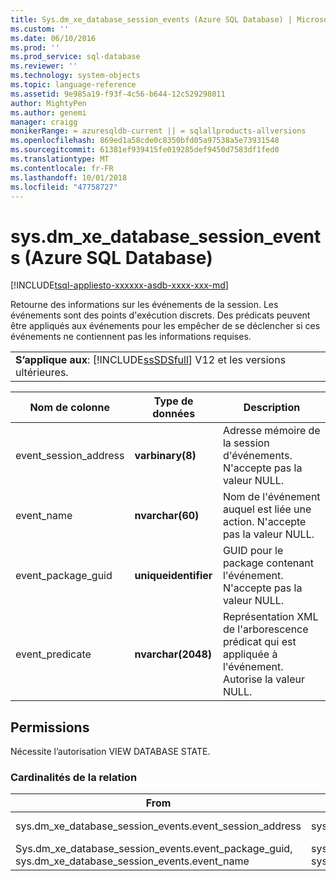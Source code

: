 ```yaml
---
title: Sys.dm_xe_database_session_events (Azure SQL Database) | Microsoft Docs
ms.custom: ''
ms.date: 06/10/2016
ms.prod: ''
ms.prod_service: sql-database
ms.reviewer: ''
ms.technology: system-objects
ms.topic: language-reference
ms.assetid: 9e985a19-f93f-4c56-b644-12c529298011
author: MightyPen
ms.author: genemi
manager: craigg
monikerRange: = azuresqldb-current || = sqlallproducts-allversions
ms.openlocfilehash: 869ed1a58cde0c8350bfd05a97538a5e73931548
ms.sourcegitcommit: 61381ef939415fe019285def9450d7583df1fed0
ms.translationtype: MT
ms.contentlocale: fr-FR
ms.lasthandoff: 10/01/2018
ms.locfileid: "47758727"
---
```

# <a name="sysdmxedatabasesessionevents-azure-sql-database"></a>sys.dm_xe_database_session_events (Azure SQL Database)
[!INCLUDE[tsql-appliesto-xxxxxx-asdb-xxxx-xxx-md](../../includes/tsql-appliesto-xxxxxx-asdb-xxxx-xxx-md.md)]

  Retourne des informations sur les événements de la session. Les événements sont des points d'exécution discrets. Des prédicats peuvent être appliqués aux événements pour les empêcher de se déclencher si ces événements ne contiennent pas les informations requises.  
  
||  
|-|  
|**S’applique aux**: [!INCLUDE[ssSDSfull](../../includes/sssdsfull-md.md)] V12 et les versions ultérieures.|  
  
|Nom de colonne|Type de données|Description|  
|-----------------|---------------|-----------------|  
|event_session_address|**varbinary(8)**|Adresse mémoire de la session d'événements. N'accepte pas la valeur NULL.|  
|event_name|**nvarchar(60)**|Nom de l'événement auquel est liée une action. N'accepte pas la valeur NULL.|  
|event_package_guid|**uniqueidentifier**|GUID pour le package contenant l'événement. N'accepte pas la valeur NULL.|  
|event_predicate|**nvarchar(2048)**|Représentation XML de l'arborescence prédicat qui est appliquée à l'événement. Autorise la valeur NULL.|  
  
## <a name="permissions"></a>Permissions  
 Nécessite l’autorisation VIEW DATABASE STATE.  
  
### <a name="relationship-cardinalities"></a>Cardinalités de la relation  
  
|From|Pour|Relation|  
|----------|--------|------------------|  
|sys.dm_xe_database_session_events.event_session_address|sys.dm_xe_database_sessions.address|Plusieurs-à-un|  
|Sys.dm_xe_database_session_events.event_package_guid, sys.dm_xe_database_session_events.event_name|sys.dm_xe_objects.name, sys.dm_xe_objects.package_guid|Plusieurs-à-un|  
  
  
